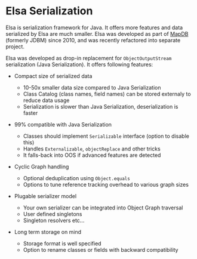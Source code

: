 Elsa Serialization 
==================================

Elsa is serialization framework for Java.
It offers more features and data serialized by Elsa are much smaller. 
Elsa was developed as part of [MapDB](http://www.mapdb.org) (formerly JDBM) since 2010, 
and was recently refactored into separate project.  

Elsa was developed as drop-in replacement for `ObjectOutputStream` serialization (Java Serialization).
It offers following features:

- Compact size of serialized data
    - 10-50x smaller data size compared to Java Serialization
    - Class Catalog (class names, field names) can be stored externaly to reduce data usage
    - Serialization is slower than Java Serialization, deserialization is faster
- 99% compatible with Java Serialization
    - Classes should implement `Serializable` interface (option to disable this)
    - Handles `Externalizable`, `objectReplace` and other tricks
    - It falls-back into OOS if advanced features are detected 
- Cyclic Graph handling
    - Optional deduplication using `Object.equals`
    - Options to tune reference tracking overhead to various graph sizes

- Plugable serializer model 
    - Your own serializer can be integrated into Object Graph traversal
    - User defined singletons 
    - Singleton resolvers etc... 
- Long term storage on mind
    - Storage format is well specified
    - Option to rename classes or fields with backward compatibility

    
    